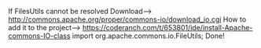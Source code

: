 If FilesUtils cannot be resolved Download--> http://commons.apache.org/proper/commons-io/download_io.cgi
How to add it to the project--> https://coderanch.com/t/653801/ide/install-Apache-commons-IO-class
import org.apache.commons.io.FileUtils;
Done!
